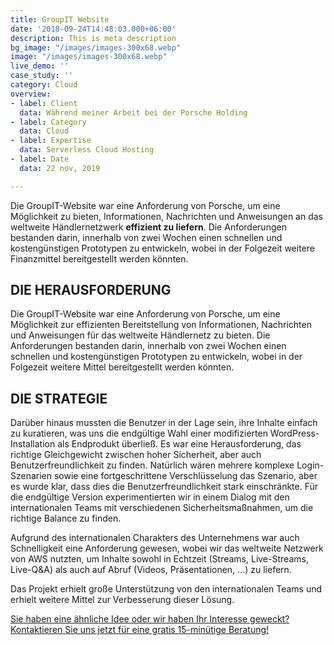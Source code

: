 ```yaml
---
title: GroupIT Website
date: '2018-09-24T14:48:03.000+06:00'
description: This is meta description
bg_image: "/images/images-300x68.webp"
image: "/images/images-300x68.webp"
live_demo: ''
case_study: ''
category: Cloud
overview:
- label: Client
  data: Während meiner Arbeit bei der Porsche Holding
- label: Category
  data: Cloud
- label: Expertise
  data: Serverless Cloud Hosting
- label: Date
  data: 22 nov, 2019

---
```

Die GroupIT-Website war eine Anforderung von Porsche, um eine Möglichkeit zu bieten, Informationen, Nachrichten und Anweisungen an das weltweite Händlernetzwerk **effizient zu liefern**. Die Anforderungen bestanden darin, innerhalb von zwei Wochen einen schnellen und kostengünstigen Prototypen zu entwickeln, wobei in der Folgezeit weitere Finanzmittel bereitgestellt werden könnten.

## DIE HERAUSFORDERUNG

Die GroupIT-Website war eine Anforderung von Porsche, um eine Möglichkeit zur effizienten Bereitstellung von Informationen, Nachrichten und Anweisungen für das weltweite Händlernetz zu bieten. Die Anforderungen bestanden darin, innerhalb von zwei Wochen einen schnellen und kostengünstigen Prototypen zu entwickeln, wobei in der Folgezeit weitere Mittel bereitgestellt werden könnten.

## DIE STRATEGIE

Darüber hinaus mussten die Benutzer in der Lage sein, ihre Inhalte einfach zu kuratieren, was uns die endgültige Wahl einer modifizierten WordPress-Installation als Endprodukt überließ. Es war eine Herausforderung, das richtige Gleichgewicht zwischen hoher Sicherheit, aber auch Benutzerfreundlichkeit zu finden. Natürlich wären mehrere komplexe Login-Szenarien sowie eine fortgeschrittene Verschlüsselung das Szenario, aber es wurde klar, dass dies die Benutzerfreundlichkeit stark einschränkte. Für die endgültige Version experimentierten wir in einem Dialog mit den internationalen Teams mit verschiedenen Sicherheitsmaßnahmen, um die richtige Balance zu finden.

Aufgrund des internationalen Charakters des Unternehmens war auch Schnelligkeit eine Anforderung gewesen, wobei wir das weltweite Netzwerk von AWS nutzten, um Inhalte sowohl in Echtzeit (Streams, Live-Streams, Live-Q&A) als auch auf Abruf (Videos, Präsentationen, ...) zu liefern.

Das Projekt erhielt große Unterstützung von den internationalen Teams und erhielt weitere Mittel zur Verbesserung dieser Lösung.





[Sie haben eine ähnliche Idee oder wir haben Ihr Interesse geweckt? Kontaktieren Sie uns jetzt für eine gratis 15-minütige Beratung!](https://www.datafortress.cloud/de/contact/)
